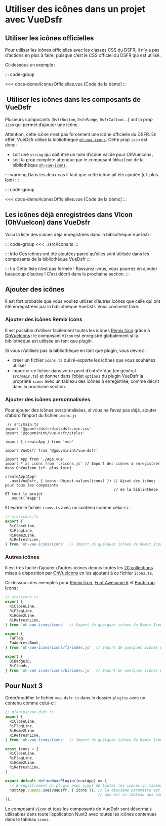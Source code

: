 # Utiliser des icônes dans un projet avec VueDsfr

## Utiliser les icônes officielles

Pour utiliser les icônes officielles avec les classes CSS du DSFR, il n’y a pas d’actions en plus à faire,
puisque c’est le CSS officiel du DSFR qui est utilisé.

Ci-dessous un exemple :

::: code-group

<Story data-title="Démo">
  <IconesOfficielles />
</Story>

<<< docs-demo/IconesOfficielles.vue [Code de la démo]
:::

##  Utiliser les icônes dans les composants de VueDsfr

Plusieurs composants (`DsfrButton`, `DsfrBadge`, `DsfrCallout`...) ont la prop `icon` qui permet d’ajouter une icône.

Attention, cette icône n’est pas forcément une icône officielle du DSFR. En effet, VueDsfr utilise la bibliothèque [`oh-vue-icons`](https://oh-vue-icons.netlify.app/). Cette prop `icon` est donc :

- soit une `string` qui doit être un nom d’icône valide pour OhVueIcons ;
- soit la prop complète attendue par le composant `OhVueIcon` de la bibliothèque [`oh-vue-icons`](https://oh-vue-icons.netlify.app/).

::: warning
Dans les deux cas il faut que cette icône ait été ajoutée (cf. plus loin)
:::

::: code-group

<Story data-title="Démo">
  <DemoIconesDansComposants />
</Story>

<<< docs-demo/IconesOfficielles.vue [Code de la démo]
:::

## Les icônes déjà enregistrées dans VIcon (OhVueIcon) dans VueDsfr

Voici la liste des icônes déjà enregistrées dans la bibliothèque VueDsfr :

::: code-group
<<< ../src/icons.ts
:::

::: info
Ces icônes ont été ajoutées parce qu’elles sont utilisée dans les composants de la bibliothèque VueDsfr
:::

::: tip Cette liste n’est pas fermée !
Rassurez-vous, vous pourrez en ajouter beaucoup d’autres ! C’est décrit dans la prochaine section.
:::

## Ajouter des icônes

Il est fort probable que vous vouliez utiliser d’autres icônes que celle qui ont été enregistrées par la bibliothèque VueDsfr. Voici comment faire.

### Ajouter des icônes Remix icons

Il est possible d’utiliser facilement toutes les icônes [Remix Icon](https://remixicon.com/) grâce à
[OhVueIcons](https://oh-vue-icons.js.org/) : le composant `VIcon` est enregistré globalement si la bibliothèque est
utilisée en tant que plugin.

Si vous n’utilisez pas la bibliothèque en tant que plugin, vous devrez :

- créer un fichier `icons.ts` qui ré-exporte les icônes que vous souhaitez utiliser
- importer ce fichier dans votre point d’entrée Vue (en général `src/main.ts`) et donner dans l’objet `options` du plugin VueDsfr la propriété `icons` avec un tableau des icônes à enregistrée, comme décrit dans la prochaine section.

### Ajouter des icônes personnalisées

Pour ajouter des icônes personnalisées, si vous ne l’avez pas déjà, ajouter d’abord l’import du fichier `icons.js`

```typescript{10,13}
 // src/main.ts
import '@gouvfr/dsfr/dist/dsfr.min.css'
import '@gouvminint/vue-dsfr/styles'

import { createApp } from 'vue'

import VueDsfr from '@gouvminint/vue-dsfr'

import App from './App.vue'
import * as icons from './icons.js' // Import des icônes à enregistrer dans OhVueIcon (cf. plus loin)

createApp(App)
  .use(VueDsfr, { icons: Object.values(icons) }) // Ajout des icônes pour tous les composants
                                                 // de la bibliothèqe ET tout le projet
  .mount('#app')
```

Et écrire le fichier `icons.ts` avec un contenu comme celui-ci :

```typescript
// src/icons.ts
export {
  RiCloseLine,
  RiFlagLine,
  RiHome2Line,
  RiRefreshLine,
} from 'oh-vue-icons/icons'  // Import de quelques icônes de Remix Icon (ri)
```

### Autres icônes

Il est très facile d’ajouter d’autres icônes depuis toutes les
[20 collections](https://oh-vue-icons.netlify.app/docs#supported-icon-packs)
mises à disposition par [OhVueIcons](https://oh-vue-icons.netlify.app) en les ajoutant à ce fichier `icons.ts`.

Ci-dessous des exemples pour
[Remix Icon](https://remixicon.com/),
[Font Awesome 5](https://fontawesome.com/icons)
et [Bootstrap Icons](https://icons.getbootstrap.com/) :

```typescript
// src/icons.ts
export {
  RiCloseLine,
  RiFlagLine,
  RiHome2Line,
  RiRefreshLine,
} from 'oh-vue-icons/icons'  // Export de quelques icônes de Remix Icon (ri)

export {
  FaFlag,
  FaAddressBook,
} from 'oh-vue-icons/icons/fa/index.js'  // Export de quelques icônes de Font Awesome 5 Free (fa)

export {
  BiBadge3D,
  BiClouds,
} from 'oh-vue-icons/icons/bi/index.js'  // Export de quelques icônes de Bootstrap Icons (bi)
```

## Pour Nuxt 3

Créer/modifier le fichier `vue-dsfr.ts` dans le dossier `plugins` avec un contenu comme celui-ci :

```typescript
// plugins/vue-dsfr.ts
import {
  RiCloseLine,
  RiFlagLine,
  RiHome2Line,
  RiRefreshLine,
} from 'oh-vue-icons/icons'  // Import de quelques icônes de Remix Icon (ri)

const icons = [
  RiCloseLine,
  RiFlagLine,
  RiHome2Line,
  RiRefreshLine,
]

export default defineNuxtPlugin((nuxtApp) => {
  // Enregistrement du plugin avec ajout de toutes les icônes du tableau `icons`
  nuxtApp.vueApp.use(VueDsfr, { icons }); // le deuxième paramètre est un objet contenant une propriété `icons`
                                          // qui est un tableau qui contient toutes les icônes que vous souhaitez utiliser
});
```

Le composant `VIcon` et tous les composants de VueDsfr sont désormais utilisables dans toute l’application Nuxt3
avec toutes les icônes contenues dans le tableau `icons`.

<script lang="ts" setup>
import IconesOfficielles from './docs-demo/IconesOfficielles.vue'
import DemoIconesDansComposants from './docs-demo/DemoIconesDansComposants.vue'
</script>

